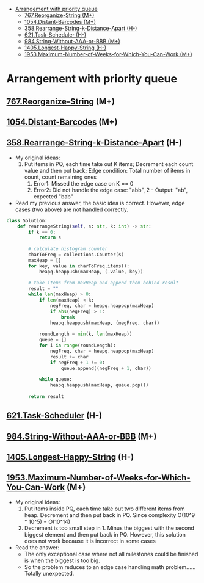 - [Arrangement with priority queue](#arrangement-with-priority-queue)
  - [767.Reorganize-String \(M+\)](#767reorganize-string-m)
  - [1054.Distant-Barcodes \(M+\)](#1054distant-barcodes-m)
  - [358.Rearrange-String-k-Distance-Apart \(H-\)](#358rearrange-string-k-distance-apart-h-)
  - [621.Task-Scheduler \(H-\)](#621task-scheduler-h-)
  - [984.String-Without-AAA-or-BBB \(M+\)](#984string-without-aaa-or-bbb-m)
  - [1405.Longest-Happy-String \(H-\)](#1405longest-happy-string-h-)
  - [1953.Maximum-Number-of-Weeks-for-Which-You-Can-Work \(M+\)](#1953maximum-number-of-weeks-for-which-you-can-work-m)

# Arrangement with priority queue
## [767.Reorganize-String](https://github.com/wisdompeak/LeetCode/tree/master/Greedy/767.Reorganize-String) \(M+\)  
## [1054.Distant-Barcodes](https://github.com/wisdompeak/LeetCode/tree/master/Greedy/1054.Distant-Barcodes) \(M+\)  
## [358.Rearrange-String-k-Distance-Apart](https://github.com/wisdompeak/LeetCode/tree/master/Priority_Queue/358.Rearrange-String-k-Distance-Apart) \(H-\)  
* My original ideas:
  1. Put items in PQ, each time take out K items; Decrement each count value and then put back; Edge condition: Total number of items in count, count remaining ones
     1. Error1: Missed the edge case on K == 0
     2. Error2: Did not handle the edge case: "abb", 2 - Output: "ab", expected "bab"
* Read my previous answer, the basic idea is correct. However, edge cases (two above) are not handled correctly. 

```py
class Solution:
    def rearrangeString(self, s: str, k: int) -> str:
        if k == 0:
            return s
        
        # calculate histogram counter
        charToFreq = collections.Counter(s)
        maxHeap = []
        for key, value in charToFreq.items():
            heapq.heappush(maxHeap, (-value, key))
                    
        # take items from maxHeap and append them behind result
        result = "" 
        while len(maxHeap) > 0:            
            if len(maxHeap) < k:
                negFreq, char = heapq.heappop(maxHeap)
                if abs(negFreq) > 1:
                    break
                heapq.heappush(maxHeap, (negFreq, char))
                
            roundLength = min(k, len(maxHeap))
            queue = []
            for i in range(roundLength):
                negFreq, char = heapq.heappop(maxHeap)
                result += char
                if negFreq + 1 != 0:
                    queue.append((negFreq + 1, char))
            
            while queue:
                heapq.heappush(maxHeap, queue.pop())
            
        return result

```

## [621.Task-Scheduler](https://github.com/wisdompeak/LeetCode/tree/master/Priority_Queue/621.Task-Scheduler) \(H-\)  
## [984.String-Without-AAA-or-BBB](https://github.com/wisdompeak/LeetCode/tree/master/Greedy/984.String-Without-AAA-or-BBB) \(M+\)  
## [1405.Longest-Happy-String](https://github.com/wisdompeak/LeetCode/tree/master/Greedy/1405.Longest-Happy-String) \(H-\)  

## [1953.Maximum-Number-of-Weeks-for-Which-You-Can-Work](https://github.com/wisdompeak/LeetCode/tree/master/Priority_Queue/1953.Maximum-Number-of-Weeks-for-Which-You-Can-Work) \(M+\)
* My original ideas: 
  1. Put items inside PQ, each time take out two different items from heap. Decrement and then put back in PQ. Since complexity O(10^9 * 10^5) = O(10^14)
  2. Decrement is too small step in 1. Minus the biggest with the second biggest element and then put back in PQ. However, this solution does not work because it is incorrect in some cases
* Read the answer: 
  * The only exceptional case where not all milestones could be finished is when the biggest is too big. 
  * So the problem reduces to an edge case handling math problem...... Totally unexpected.